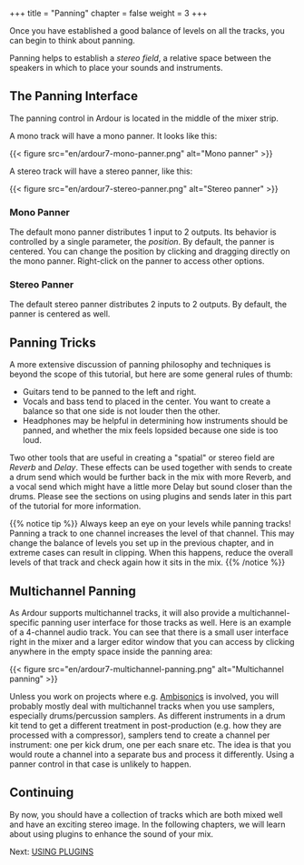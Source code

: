 +++
title = "Panning"
chapter = false
weight = 3
+++

Once you have established a good balance of levels on all the tracks, you can
begin to think about panning.

Panning helps to establish a _stereo field_, a relative space between the
speakers in which to place your sounds and instruments.

## The Panning Interface

The panning control in Ardour is located in the middle of the mixer strip.

A mono track will have a mono panner. It looks like this:

{{< figure src="en/ardour7-mono-panner.png" alt="Mono panner" >}}

A stereo track will have a stereo panner, like this:

{{< figure src="en/ardour7-stereo-panner.png" alt="Stereo panner" >}}

### Mono Panner

The default mono panner distributes 1 input to 2 outputs. Its behavior is
controlled by a single parameter, the *position*. By default, the panner is
centered. You can change the position by clicking and dragging directly on the
mono panner. Right-click on the panner to access other options.

### Stereo Panner

The default stereo panner distributes 2 inputs to 2 outputs. By default, the
panner is centered as well.

## Panning Tricks

A more extensive discussion of panning philosophy and techniques is beyond the
scope of this tutorial, but here are some general rules of thumb:

* Guitars tend to be panned to the left and right.
* Vocals and bass tend to placed in the center. You want to create
a balance so that one side is not louder then the other.
* Headphones may be helpful in determining how instruments should be panned, and
whether the mix feels lopsided because one side is too loud.

Two other tools that are useful in creating a "spatial" or stereo field are
_Reverb_ and _Delay_. These effects can be used together with sends to
create a drum send which would be further back in the mix with more Reverb, and
a vocal send which might have a little more Delay but sound closer than the
drums. Please see the sections on using plugins and sends later in this part of
the tutorial for more information.

{{% notice tip %}}
Always keep an eye on your levels while panning tracks! Panning a track to one
channel increases the level of that channel. This may change the balance of
levels you set up in the previous chapter, and in extreme cases can result in
clipping. When this happens, reduce the overall levels of that track and check
again how it sits in the mix.
{{% /notice %}}

## Multichannel Panning

As Ardour supports multichannel tracks, it will also provide a
multichannel-specific panning user interface for those tracks as well. Here is
an example of a 4-channel audio track. You can see that there is a small user
interface right in the mixer and a larger editor window that you can access by
clicking anywhere in the empty space inside the panning area:

{{< figure src="en/ardour7-multichannel-panning.png" alt="Multichannel panning" >}}

Unless you work on projects where e.g.
[Ambisonics](https://en.wikipedia.org/wiki/Ambisonics) is involved, you will
probably mostly deal with multichannel tracks when you use samplers,
especially drums/percussion samplers. As different instruments in a drum kit
tend to get a different treatment in post-production (e.g. how they are
processed with a compressor), samplers tend to create a channel per
instrument: one per kick drum, one per each snare etc. The idea is that you
would route a channel into a separate bus and process it differently. Using a
panner control in that case is unlikely to happen.

## Continuing

By now, you should have a collection of tracks which are both mixed well and
have an exciting stereo image. In the following chapters, we will learn about
using plugins to enhance the sound of your mix.

Next: [USING PLUGINS](../using-plugins)
